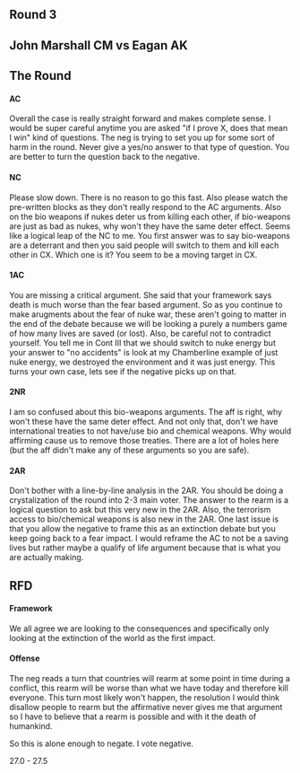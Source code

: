 ## Round 3
## John Marshall CM vs Eagan AK

## The Round

#### AC
Overall the case is really straight forward and makes complete sense.  I would be super careful anytime you are asked "if I prove X, does that mean I win" kind of questions.  The neg is trying to set you up for some sort of harm in the round.  Never give a yes/no answer to that type of question.  You are better to turn the question back to the negative.

#### NC
Please slow down.  There is no reason to go this fast.  Also please watch the pre-written blocks as they don't really respond to the AC arguments.  Also on the bio weapons if nukes deter us from killing each other, if bio-weapons are just as bad as nukes, why won't they have the same deter effect.  Seems like a logical leap of the NC to me.  You first answer was to say bio-weapons are a deterrant and then you said people will switch to them and kill each other in CX.  Which one is it?  You seem to be a moving target in CX.

#### 1AC
You are missing a critical argument.  She said that your framework says death is much worse than the fear based argument.  So as you continue to make arugments about the fear of nuke war, these aren't going to matter in the end of the debate because we will be looking a purely a numbers game of how many lives are saved (or lost).  Also, be careful not to contradict yourself.  You tell me in Cont III that we should switch to nuke energy but your answer to "no accidents" is look at my Chamberline example of just nuke energy, we destroyed the environment and it was just energy.  This turns your own case, lets see if the negative picks up on that.

#### 2NR
I am so confused about this bio-weapons arguments.  The aff is right, why won't these have the same deter effect.  And not only that, don't we have international treaties to not have/use bio and chemical weapons.  Why would affirming cause us to remove those treaties.  There are a lot of holes here (but the aff didn't make any of these arguments so you are safe).

#### 2AR
Don't bother with a line-by-line analysis in the 2AR.  You should be doing a crystalization of the round into 2-3 main voter.  The answer to the rearm is a logical question to ask but this very new in the 2AR.  Also, the terrorism access to bio/chemical weapons is also new in the 2AR.  One last issue is that you allow the negative to frame this as an extinction debate but you keep going back to a fear impact.  I would reframe the AC to not be a saving lives but rather maybe a qualify of life argument because that is what you are actually making.

## RFD

#### Framework
We all agree we are looking to the consequences and specifically only looking at the extinction of the world as the first impact.

#### Offense
The neg reads a turn that countries will rearm at some point in time during a conflict, this rearm will be worse than what we have today and therefore kill everyone.  This turn most likely won't happen, the resolution I would think disallow people to rearm but the affirmative never gives me that argument so I have to believe that a rearm is possible and with it the death of humankind.

So this is alone enough to negate.  I vote negative.

27.0 - 27.5





